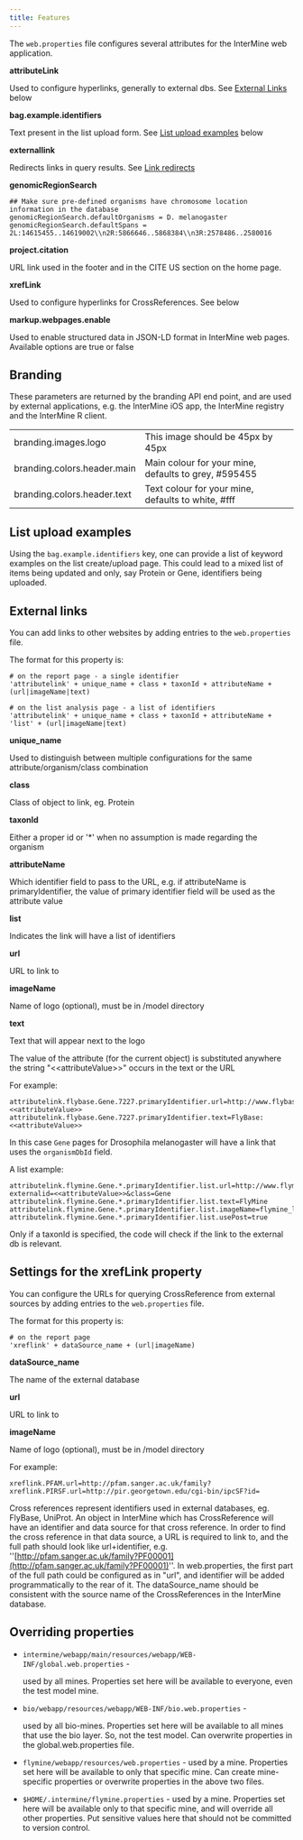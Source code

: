 ```yaml
---
title: Features
---
```


The `web.properties` file configures several attributes for the InterMine web application.

**attributeLink**

Used to configure hyperlinks, generally to external dbs. See [External Links](web-properties.md#external-links) below

**bag.example.identifiers**

Text present in the list upload form. See [List upload examples](web-properties.md#list-upload-examples) below

**externallink**

Redirects links in query results. See [Link redirects ](../query-results/redirects.md)

**genomicRegionSearch**

```text
## Make sure pre-defined organisms have chromosome location information in the database
genomicRegionSearch.defaultOrganisms = D. melanogaster
genomicRegionSearch.defaultSpans = 2L:14615455..14619002\\n2R:5866646..5868384\\n3R:2578486..2580016
```

**project.citation**

URL link used in the footer and in the CITE US section on the home page.
 
**xrefLink**

Used to configure hyperlinks for CrossReferences. See below

**markup.webpages.enable**

Used to enable structured data in JSON-LD format in InterMine web pages. Available options are true or false

## Branding

These parameters are returned by the branding API end point, and are used by external applications, e.g. the InterMine iOS app, the InterMine registry and the InterMine R client.

|  |  |
| :--- | :--- |
| branding.images.logo | This image should be 45px by 45px |
| branding.colors.header.main | Main colour for your mine, defaults to grey, \#595455 |
| branding.colors.header.text | Text colour for your mine, defaults to white, \#fff |

## List upload examples

Using the `bag.example.identifiers` key, one can provide a list of keyword examples on the list create/upload page. This could lead to a mixed list of items being updated and only, say Protein or Gene, identifiers being uploaded.

## External links

You can add links to other websites by adding entries to the `web.properties` file.

The format for this property is:

```text
# on the report page - a single identifier
'attributelink' + unique_name + class + taxonId + attributeName + (url|imageName|text)

# on the list analysis page - a list of identifiers
'attributelink' + unique_name + class + taxonId + attributeName + 'list' + (url|imageName|text)
```

**unique\_name**

Used to distinguish between multiple configurations for the same attribute/organism/class combination

**class**

Class of object to link, eg. Protein

**taxonId**

Either a proper id or '\*' when no assumption is made regarding the organism

**attributeName**

Which identifier field to pass to the URL, e.g. if attributeName is primaryIdentifier, the value of primary identifier field will be used as the attribute value

**list**

Indicates the link will have a list of identifiers

**url**

URL to link to

**imageName**

Name of logo \(optional\), must be in /model directory

**text**

Text that will appear next to the logo

The value of the attribute \(for the current object\) is substituted anywhere the string "&lt;&lt;attributeValue&gt;&gt;" occurs in the text or the URL

For example:

```text
attributelink.flybase.Gene.7227.primaryIdentifier.url=http://www.flybase.org/.bin/fbidq.html?<<attributeValue>>
attributelink.flybase.Gene.7227.primaryIdentifier.text=FlyBase: <<attributeValue>>
```

In this case `Gene` pages for Drosophila melanogaster will have a link that uses the `organismDbId` field.

A list example:

```text
attributelink.flymine.Gene.*.primaryIdentifier.list.url=http://www.flymine.org/flymine/portal.do?externalid=<<attributeValue>>&class=Gene
attributelink.flymine.Gene.*.primaryIdentifier.list.text=FlyMine
attributelink.flymine.Gene.*.primaryIdentifier.list.imageName=flymine_logo_link.gif
attributelink.flymine.Gene.*.primaryIdentifier.list.usePost=true
```

Only if a taxonId is specified, the code will check if the link to the external db is relevant.

## Settings for the xrefLink property

You can configure the URLs for querying CrossReference from external sources by adding entries to the `web.properties` file.

The format for this property is:

```text
# on the report page
'xreflink' + dataSource_name + (url|imageName)
```

**dataSource\_name**

The name of the external database

**url**

URL to link to

**imageName**

Name of logo \(optional\), must be in /model directory

For example:

```text
xreflink.PFAM.url=http://pfam.sanger.ac.uk/family?
xreflink.PIRSF.url=http://pir.georgetown.edu/cgi-bin/ipcSF?id=
```

Cross references represent identifiers used in external databases, eg. FlyBase, UniProt. An object in InterMine which has CrossReference will have an identifier and data source for that cross reference. In order to find the cross reference in that data source, a URL is required to link to, and the full path should look like url+identifier, e.g. ''[http://pfam.sanger.ac.uk/family?PF00001](http://pfam.sanger.ac.uk/family?PF00001)''. In web.properties, the first part of the full path could be configured as in "url", and identifier will be added programmatically to the rear of it. The dataSource\_name should be consistent with the source name of the CrossReferences in the InterMine database.

## Overriding properties

* `intermine/webapp/main/resources/webapp/WEB-INF/global.web.properties` -

  used by all mines. Properties set here will be available to everyone, even the test model mine.

* `bio/webapp/resources/webapp/WEB-INF/bio.web.properties` -

  used by all bio-mines. Properties set here will be available to all mines that use the bio layer. So, not the test model. Can overwrite properties in the global.web.properties file.

* `flymine/webapp/resources/web.properties` - used by a mine. Properties set here will be available to only that specific mine. Can create mine-specific properties or overwrite properties in the above two files.
* `$HOME/.intermine/flymine.properties` - used by a mine. Properties set here will be available only to that specific mine, and will override all other properties. Put sensitive values here that should not be committed to version control.

